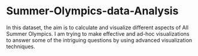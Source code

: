# Summer-Olympics-data-Analysis
In this dataset, the aim is to calculate and visualize different aspects of All Summer Olympics. I am trying to make effective and ad-hoc visualizations to answer some of the intriguing questions by using advanced visualization techniques.
